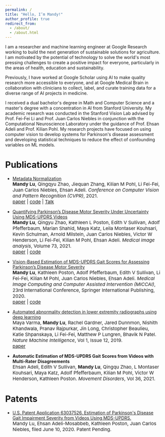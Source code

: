 ```yaml
---
permalink: /
title: "Hello, I’m Mandy!"
author_profile: true
redirect_from: 
  - /about/
  - /about.html
---
```


I am a researcher and machine learning engineer at Google Research working to build the next generation of sustainable solutions for agriculture. I am motivated by the potential of technology to solve the world's most pressing challenges to create a positive impact for everyone, particularly in the areas of health, education and sustainability. 

Previously, I have worked at Google Scholar using AI to make quality research more accessible to everyone, and at Google Medical Brain in collaboration with clinicians to collect, label, and curate training data for a diverse range of AI projects in medicine. 

I received a dual bachelor's degree in Math and Computer Science and a master's degree with a concentration in AI from Stanford University. My academic research was conducted in the Stanford Vision Lab advised by Prof. Fei-Fei Li and Prof. Juan Carlos Niebles in conjunction with the Computational Neuroscience Laboratory under the guidance of Prof. Ehsan Adeli and Prof. Kilian Pohl. My research projects have focused on using computer vision to develop systems for Parkinson's disease assessment and developing statistical techniques to reduce the effect of confounding variables on ML models.

Publications
======

- [Metadata Normalization](https://arxiv.org/abs/2307.14430)<br>
  <span style="font-size:4mm;">**Mandy Lu**, Qingqyu Zhao, Jiequan Zhang, Kilian M Pohl, Li Fei-Fei, Juan Carlos Niebles, Ehsan Adeli. *Conference on Computer Vision and Pattern Recognition (CVPR)*, 2021. </span><br>
  <span style="font-size:4mm;">[paper](https://openaccess.thecvf.com/content/CVPR2021/papers/Lu_Metadata_Normalization_CVPR_2021_paper.pdf) | [code](https://github.com/mlu355/MetadataNorm) | [Talk](https://www.youtube.com/watch?v=NX4Xz86khUE&ab_channel=MandyLu) </span>

- [Quantifying Parkinson’s Disease Motor Severity Under Uncertainty Using MDS-UPDRS Videos](https://pmc.ncbi.nlm.nih.gov/articles/PMC8453121/)<br>
  <span style="font-size:4mm;">**Mandy Lu**, Qingyu Zhao, Kathleen L Poston, Edith V Sullivan, Adolf Pfefferbaum, Marian Shahid, Maya Katz, Leila Montaser Kouhsari, Kevin Schulman, Arnold Milstein, Juan Carlos Niebles, Victor W Henderson, Li Fei-Fei, Kilian M Pohl, Ehsan Adeli. *Medical image analysis*, Volume 73, 2021. </span><br>
  <span style="font-size:4mm;">[paper](https://pmc.ncbi.nlm.nih.gov/articles/PMC8453121/) | [code](https://github.com/mlu355/PD-Motor-Severity-Estimation)  </span>

- [Vision-Based Estimation of MDS-UPDRS Gait Scores for Assessing Parkinson’s Disease Motor Severity](https://pmc.ncbi.nlm.nih.gov/articles/PMC7585545/)<br>
  <span style="font-size:4mm;">**Mandy Lu**, Kathleen Poston, Adolf Pfefferbaum, Edith V Sullivan, Li Fei-Fei, Kilian M Pohl, Juan Carlos Niebles, Ehsan Adeli. *Medical Image Computing and Computer Assisted Intervention (MICCAI)*, 23rd International Conference, Springer International Publishing, 2020. </span><br>
  <span style="font-size:4mm;">[paper](https://pmc.ncbi.nlm.nih.gov/articles/PMC7585545/) | [code](https://github.com/mlu355/PD-Motor-Severity-Estimation)  </span>

- [Automated abnormality detection in lower extremity radiographs using deep learning](https://www.nature.com/articles/s42256-019-0126-0)<br>
  <span style="font-size:4mm;">Maya Varma, **Mandy Lu**, Rachel Gardner, Jared Dunnmon, Nishith Khandwala, Pranav Rajpurkar, Jin Long, Christopher Beaulieu, Katie Shpanskaya, Li Fei-Fei, Matthew P Lungren, Bhavik N Patel. *Nature Machine Intelligence*, Vol 1, Issue 12, 2019. </span><br>
  <span style="font-size:4mm;">[paper](https://www.nature.com/articles/s42256-019-0126-0) </span>

- **Automatic Estimation of MDS-UPDRS Gait Scores from Videos with Multi-Rater Disagreements** <br>
  <span style="font-size:4mm;">Ehsan Adeli, Edith V Sullivan, **Mandy Lu**, Qingqu Zhao, L Montaser Kouhsari, Maya Katz, Adolf Pfefferbaum, Kilian M Pohl, Victor W Henderson, Kathleen Poston. *Movement Disorders*, Vol 36, 2021. </span><br>


Patents
======

- [U.S. Patent Application 63037526. Estimation of Parkinson's Disease Gait Impairment Severity from Videos Using MDS-UPDRS.](https://patents.google.com/patent/US11918370B2/en) <br>
  <span style="font-size:4mm;">Mandy Lu, Ehsan Adeli-Mosabbeb, Kathleen Poston, Juan Carlos Niebles, filed June 10, 2020. Patent Pending. </span><br>




